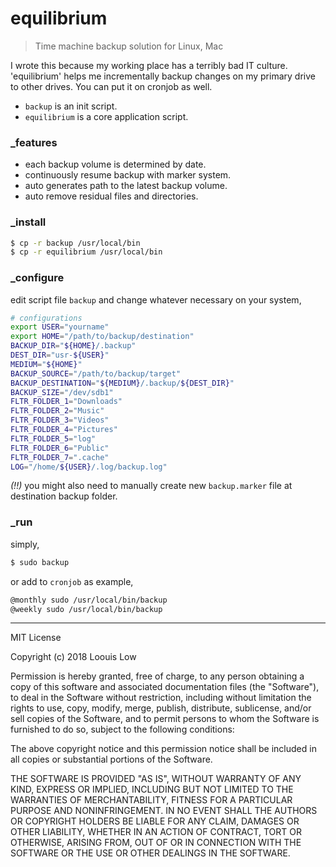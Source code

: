 # equilibrium

> Time machine backup solution for Linux, Mac

I wrote this because my working place has a terribly bad IT culture. 'equilibrium' helps me incrementally backup changes on my primary drive to other drives. You can put it on cronjob as well.

- `backup` is an init script.
- `equilibrium` is a core application script.

### _features

- each backup volume is determined by date.
- continuously resume backup with marker system.
- auto generates path to the latest backup volume.
- auto remove residual files and directories.

### _install

```bash
$ cp -r backup /usr/local/bin
$ cp -r equilibrium /usr/local/bin
```

### _configure

edit script file `backup` and change whatever necessary on your system,

```bash
# configurations
export USER="yourname"
export HOME="/path/to/backup/destination"
BACKUP_DIR="${HOME}/.backup"
DEST_DIR="usr-${USER}"
MEDIUM="${HOME}"
BACKUP_SOURCE="/path/to/backup/target"
BACKUP_DESTINATION="${MEDIUM}/.backup/${DEST_DIR}"
BACKUP_SIZE="/dev/sdb1"
FLTR_FOLDER_1="Downloads"
FLTR_FOLDER_2="Music"
FLTR_FOLDER_3="Videos"
FLTR_FOLDER_4="Pictures"
FLTR_FOLDER_5="log"
FLTR_FOLDER_6="Public"
FLTR_FOLDER_7=".cache"
LOG="/home/${USER}/.log/backup.log"
```

*(!!)* you might also need to manually create new `backup.marker` file at destination backup folder.

### _run

simply,

```bash
$ sudo backup
```

or add to `cronjob` as example,

```bash
@monthly sudo /usr/local/bin/backup
@weekly sudo /usr/local/bin/backup
```

---

MIT License

Copyright (c) 2018 Loouis Low

Permission is hereby granted, free of charge, to any person obtaining a copy
of this software and associated documentation files (the "Software"), to deal
in the Software without restriction, including without limitation the rights
to use, copy, modify, merge, publish, distribute, sublicense, and/or sell
copies of the Software, and to permit persons to whom the Software is
furnished to do so, subject to the following conditions:

The above copyright notice and this permission notice shall be included in all
copies or substantial portions of the Software.

THE SOFTWARE IS PROVIDED "AS IS", WITHOUT WARRANTY OF ANY KIND, EXPRESS OR
IMPLIED, INCLUDING BUT NOT LIMITED TO THE WARRANTIES OF MERCHANTABILITY,
FITNESS FOR A PARTICULAR PURPOSE AND NONINFRINGEMENT. IN NO EVENT SHALL THE
AUTHORS OR COPYRIGHT HOLDERS BE LIABLE FOR ANY CLAIM, DAMAGES OR OTHER
LIABILITY, WHETHER IN AN ACTION OF CONTRACT, TORT OR OTHERWISE, ARISING FROM,
OUT OF OR IN CONNECTION WITH THE SOFTWARE OR THE USE OR OTHER DEALINGS IN THE
SOFTWARE.
